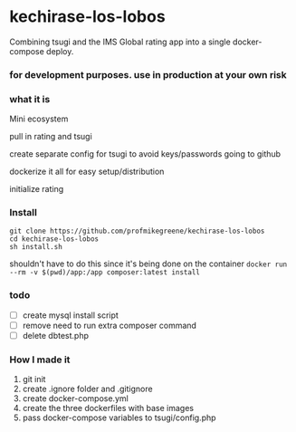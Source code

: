 # kechirase-los-lobos
Combining tsugi and the IMS Global rating app into a single docker-compose deploy.

### for development purposes. use in production at your own risk

### what it is

Mini ecosystem

pull in rating and tsugi

create separate config for tsugi to avoid keys/passwords going to github

dockerize it all for easy setup/distribution

initialize rating

### Install
`git clone https://github.com/profmikegreene/kechirase-los-lobos`  
`cd kechirase-los-lobos`  
`sh install.sh`

shouldn't have to do this since it's being done on the container
`docker run --rm -v $(pwd)/app:/app composer:latest install`

### todo
- [ ] create mysql install script
- [ ] remove need to run extra composer command
- [ ] delete dbtest.php

### How I made it
1. git init
2. create .ignore folder and .gitignore
3. create docker-compose.yml
4. create the three dockerfiles with base images
5. pass docker-compose variables to tsugi/config.php
